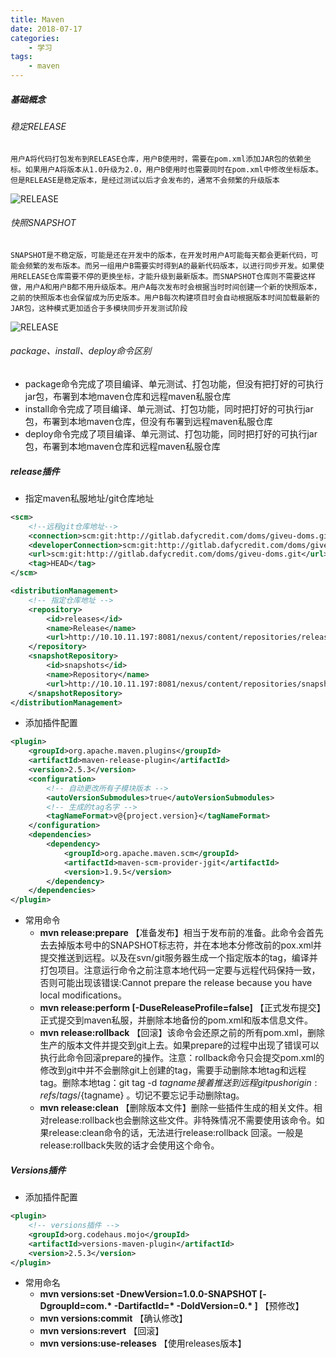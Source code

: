 ```yaml
---
title: Maven
date: 2018-07-17
categories:
    - 学习
tags:
    - maven
---
```

##### 基础概念

###### 稳定RELEASE

    用户A将代码打包发布到RELEASE仓库，用户B使用时，需要在pom.xml添加JAR包的依赖坐标。如果用户A将版本从1.0升级为2.0，用户B使用时也需要同时在pom.xml中修改坐标版本。但是RELEASE是稳定版本，是经过测试以后才会发布的，通常不会频繁的升级版本
![RELEASE](https://img-blog.csdn.net/20170325212027351?watermark/2/text/aHR0cDovL2Jsb2cuY3Nkbi5uZXQvd2FuZ2JfamF2YQ==/font/5a6L5L2T/fontsize/400/fill/I0JBQkFCMA==/dissolve/70/gravity/Center)

###### 快照SNAPSHOT

    SNAPSHOT是不稳定版，可能是还在开发中的版本，在开发时用户A可能每天都会更新代码，可能会频繁的发布版本。而另一组用户B需要实时得到A的最新代码版本，以进行同步开发。如果使用RELEASE仓库需要不停的更换坐标，才能升级到最新版本。而SNAPSHOT仓库则不需要这样做，用户A和用户B都不用升级版本。用户A每次发布时会根据当时时间创建一个新的快照版本，之前的快照版本也会保留成为历史版本。用户B每次构建项目时会自动根据版本时间加载最新的JAR包，这种模式更加适合于多模块同步开发测试阶段
![RELEASE](https://img-blog.csdn.net/20170325212438654?watermark/2/text/aHR0cDovL2Jsb2cuY3Nkbi5uZXQvd2FuZ2JfamF2YQ==/font/5a6L5L2T/fontsize/400/fill/I0JBQkFCMA==/dissolve/70/gravity/Center)

###### package、install、deploy命令区别

* package命令完成了项目编译、单元测试、打包功能，但没有把打好的可执行jar包，布署到本地maven仓库和远程maven私服仓库
* install命令完成了项目编译、单元测试、打包功能，同时把打好的可执行jar包，布署到本地maven仓库，但没有布署到远程maven私服仓库
* deploy命令完成了项目编译、单元测试、打包功能，同时把打好的可执行jar包，布署到本地maven仓库和远程maven私服仓库

<!-- more -->

##### release插件

* 指定maven私服地址/git仓库地址
  
``` xml
<scm>
    <!--远程git仓库地址-->
    <connection>scm:git:http://gitlab.dafycredit.com/doms/giveu-doms.git</connection>
    <developerConnection>scm:git:http://gitlab.dafycredit.com/doms/giveu-doms.git</developerConnection>
    <url>scm:git:http://gitlab.dafycredit.com/doms/giveu-doms.git</url>
    <tag>HEAD</tag>
</scm>

<distributionManagement>
    <!-- 指定仓库地址 -->
    <repository>
        <id>releases</id>
        <name>Release</name>
        <url>http://10.10.11.197:8081/nexus/content/repositories/releases/</url>
    </repository>
    <snapshotRepository>
        <id>snapshots</id>
        <name>Repository</name>
        <url>http://10.10.11.197:8081/nexus/content/repositories/snapshots/</url>
    </snapshotRepository>
</distributionManagement>
```

* 添加插件配置
  
``` xml
<plugin>
    <groupId>org.apache.maven.plugins</groupId>
    <artifactId>maven-release-plugin</artifactId>
    <version>2.5.3</version>
    <configuration>
        <!-- 自动更改所有子模块版本 -->
        <autoVersionSubmodules>true</autoVersionSubmodules>
        <!-- 生成的tag名字 -->
        <tagNameFormat>v@{project.version}</tagNameFormat>
    </configuration>
    <dependencies>
        <dependency>
            <groupId>org.apache.maven.scm</groupId>
            <artifactId>maven-scm-provider-jgit</artifactId>
            <version>1.9.5</version>
        </dependency>
    </dependencies>
</plugin>
```

* 常用命令
  * **mvn release:prepare** 【准备发布】相当于发布前的准备。此命令会首先去去掉版本号中的SNAPSHOT标志符，并在本地本分修改前的pox.xml并提交推送到远程。以及在svn/git服务器生成一个指定版本的tag，编译并打包项目。注意运行命令之前注意本地代码一定要与远程代码保持一致，否则可能出现该错误:Cannot prepare the release because you have local modifications。
  * **mvn release:perform [-DuseReleaseProfile=false]** 【正式发布提交】正式提交到maven私服，并删除本地备份的pom.xml和版本信息文件。
  * **mvn release:rollback** 【回滚】该命令会还原之前的所有pom.xml，删除生产的版本文件并提交到git上去。如果prepare的过程中出现了错误可以执行此命令回滚prepare的操作。注意：rollback命令只会提交pom.xml的修改到git中并不会删除git上创建的tag，需要手动删除本地tag和远程tag。删除本地tag：git tag -d ${tagname} 接着推送到远程 git push origin :refs/tags/${tagname} 。切记不要忘记手动删除tag。
  * **mvn release:clean** 【删除版本文件】删除一些插件生成的相关文件。相对release:rollback也会删除这些文件。非特殊情况不需要使用该命令。如果release:clean命令的话，无法进行release:rollback 回滚。一般是release:rollback失败的话才会使用这个命令。

##### Versions插件

* 添加插件配置

``` xml
<plugin>
    <!-- versions插件 -->
    <groupId>org.codehaus.mojo</groupId>
    <artifactId>versions-maven-plugin</artifactId>
    <version>2.5.3</version>
</plugin>
```

* 常用命名
  * **mvn versions:set -DnewVersion=1.0.0-SNAPSHOT \[-DgroupId=com.\* -DartifactId=\* -DoldVersion=0.\* ]** 【预修改】
  * **mvn versions:commit** 【确认修改】
  * **mvn versions:revert** 【回滚】
  * **mvn versions:use-releases** 【使用releases版本】
